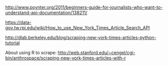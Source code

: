 http://www.poynter.org/2011/beginners-guide-for-journalists-who-want-to-understand-api-documentation/138211/

https://data-gov.tw.rpi.edu/wiki/How_to_use_New_York_Times_Article_Search_API

http://dlab.berkeley.edu/blog/scraping-new-york-times-articles-python-tutorial

About using R to scrape:
http://web.stanford.edu/~cengel/cgi-bin/anthrospace/scraping-new-york-times-articles-with-r
